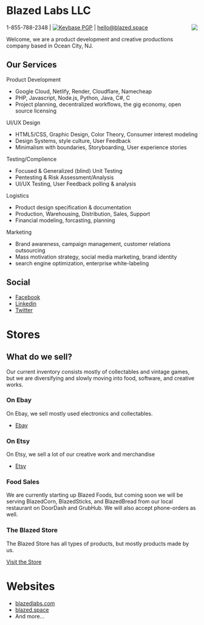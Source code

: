 # Blazed Labs LLC

<a href="https://blazedlabs.com/"><img align="right" src="https://blazed.sirv.com/logo/BLZ-blue.png?w=120&h=120"></a>

1-855-788-2348 | [![Keybase PGP](https://img.shields.io/keybase/pgp/blazed_labs)](https://keybase.io/blazed_labs) | [hello@blazed.space](mailto:hello@blazed.space)

Welcome, we are a product development and creative productions company based in Ocean City, NJ.

## Our Services

Product Development 
- Google Cloud, Netlify, Render, Cloudflare, Namecheap
- PHP, Javascript, Node.js, Python, Java, C#, C
- Project planning, decentralized workflows, the gig economy, open source licensing

UI/UX Design
- HTML5/CSS, Graphic Design, Color Theory, Consumer interest modeling
- Design Systems, style culture, User Feedback
- Minimalism with boundaries, Storyboarding, User experience stories

Testing/Complience
- Focused & Generalized (blind) Unit Testing
- Pentesting & Risk Assessment/Analysis
- UI/UX Testing, User Feedback polling & analysis

Logistics
- Product design specification & documentation
- Production, Warehousing, Distribution, Sales, Support
- Financial modeling, forcasting, planning

Marketing
- Brand awareness, campaign management, customer relations outsourcing
- Mass motivation strategy, social media marketing, brand identity
- search engine optimization, enterprise white-labeling

## Social
  - [Facebook](https://www.facebook.com/blazedlabs)
  - [Linkedin](https://www.linkedin.com/company/blazed-labs/)
  - [Twitter](https://twitter.com/BlazedLabs)

# Stores
## What do we sell?
Our current inventory consists mostly of collectables and vintage games, but we are diversifying and slowly moving into food, software, and creative works.
### On Ebay
On Ebay, we sell mostly used electronics and collectables.
  - [Ebay](https://www.ebay.com/usr/blazed.labs)

### On Etsy
On Etsy, we sell a lot of our creative work and merchandise
  - [Etsy](https://www.etsy.com/shop/blazedlabs)

### Food Sales
We are currently starting up Blazed Foods, but coming soon we will be serving BlazedCorn, BlazedSticks, and BlazedBread from our local restaurant on DoorDash and GrubHub.
We will also accept phone-orders as well.

### The Blazed Store
The Blazed Store has all types of products, but mostly products made by us.

[Visit the Store](https://blazed.space/store/)

# Websites
 - [blazedlabs.com](https://blazedlabs.com)
 - [blazed.space](https://blazed.space)
 - And more...

